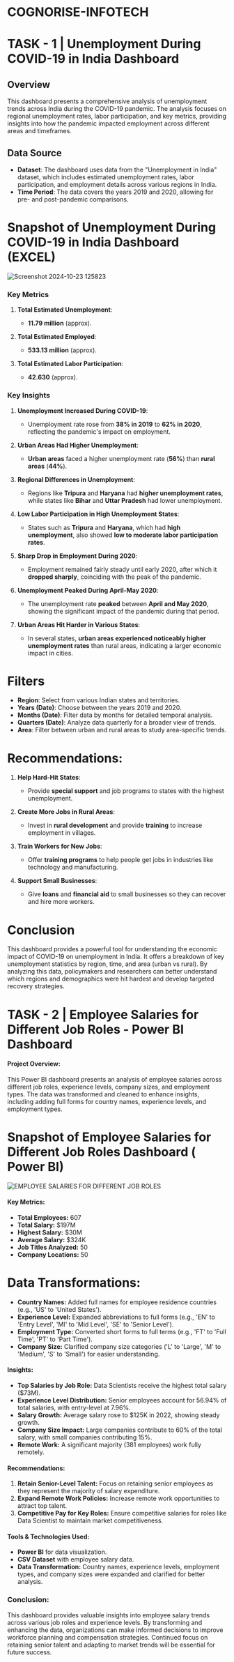 # COGNORISE-INFOTECH


# TASK - 1 |  Unemployment During COVID-19 in India Dashboard

## Overview

This dashboard presents a comprehensive analysis of unemployment trends across India during the COVID-19 pandemic. The analysis focuses on regional unemployment rates, labor participation, and key metrics, providing insights into how the pandemic impacted employment across different areas and timeframes.

## Data Source

- **Dataset**: The dashboard uses data from the "Unemployment in India" dataset, which includes estimated unemployment rates, labor participation, and employment details across various regions in India.
- **Time Period**: The data covers the years 2019 and 2020, allowing for pre- and post-pandemic comparisons.


# Snapshot of Unemployment During COVID-19 in India  Dashboard (EXCEL)
![Screenshot 2024-10-23 125823](https://github.com/user-attachments/assets/58820b99-8102-43a8-a039-2314fe97e28f)

### Key Metrics

1. **Total Estimated Unemployment**: 
   - **11.79 million** (approx).

2. **Total Estimated Employed**: 
   - **533.13 million** (approx).

3. **Total Estimated Labor Participation**: 
   - **42.630** (approx).

### Key Insights

1. **Unemployment Increased During COVID-19**:
   - Unemployment rate rose from **38% in 2019** to **62% in 2020**, reflecting the pandemic's impact on employment.

2. **Urban Areas Had Higher Unemployment**:
   - **Urban areas** faced a higher unemployment rate (**56%**) than **rural areas** (**44%**).

3. **Regional Differences in Unemployment**:
   - Regions like **Tripura** and **Haryana** had **higher unemployment rates**, while states like **Bihar** and **Uttar Pradesh** had lower unemployment.

4. **Low Labor Participation in High Unemployment States**:
   - States such as **Tripura** and **Haryana**, which had **high unemployment**, also showed **low to moderate labor participation rates**.

5. **Sharp Drop in Employment During 2020**:
   - Employment remained fairly steady until early 2020, after which it **dropped sharply**, coinciding with the peak of the pandemic.

6. **Unemployment Peaked During April-May 2020**:
   - The unemployment rate **peaked** between **April and May 2020**, showing the significant impact of the pandemic during that period.

7. **Urban Areas Hit Harder in Various States**:
   - In several states, **urban areas experienced noticeably higher unemployment rates** than rural areas, indicating a larger economic impact in cities.

# Filters

- **Region**: Select from various Indian states and territories.
- **Years (Date)**: Choose between the years 2019 and 2020.
- **Months (Date)**: Filter data by months for detailed temporal analysis.
- **Quarters (Date)**: Analyze data quarterly for a broader view of trends.
- **Area**: Filter between urban and rural areas to study area-specific trends.

# Recommendations:

1. **Help Hard-Hit States**:
   - Provide **special support** and job programs to states with the highest unemployment.

2. **Create More Jobs in Rural Areas**:
   - Invest in **rural development** and provide **training** to increase employment in villages.

3. **Train Workers for New Jobs**:
   - Offer **training programs** to help people get jobs in industries like technology and manufacturing.

4. **Support Small Businesses**:
   - Give **loans** and **financial aid** to small businesses so they can recover and hire more workers.


# Conclusion

This dashboard provides a powerful tool for understanding the economic impact of COVID-19 on unemployment in India. It offers a breakdown of key unemployment statistics by region, time, and area (urban vs rural). By analyzing this data, policymakers and researchers can better understand which regions and demographics were hit hardest and develop targeted recovery strategies.


# 

# TASK - 2 | Employee Salaries for Different Job Roles - Power BI Dashboard

#### Project Overview:
This Power BI dashboard presents an analysis of employee salaries across different job roles, experience levels, company sizes, and employment types. The data was transformed and cleaned to enhance insights, including adding full forms for country names, experience levels, and employment types.

# Snapshot of Employee Salaries for Different Job Roles Dashboard ( Power BI)
![EMPLOYEE SALARIES FOR DIFFERENT JOB ROLES  ](https://github.com/user-attachments/assets/0d24f6e0-dc3f-4535-9c8e-a65fe27e51e0)

#### Key Metrics:
- **Total Employees:** 607
- **Total Salary:** $197M
- **Highest Salary:** $30M
- **Average Salary:** $324K
- **Job Titles Analyzed:** 50
- **Company Locations:** 50

# Data Transformations:
- **Country Names:** Added full names for employee residence countries (e.g., 'US' to 'United States').
- **Experience Level:** Expanded abbreviations to full forms (e.g., 'EN' to 'Entry Level', 'MI' to 'Mid Level', 'SE' to 'Senior Level').
- **Employment Type:** Converted short forms to full terms (e.g., 'FT' to 'Full Time', 'PT' to 'Part Time').
- **Company Size:** Clarified company size categories ('L' to 'Large', 'M' to 'Medium', 'S' to 'Small') for easier understanding.

#### Insights:
- **Top Salaries by Job Role:** Data Scientists receive the highest total salary ($73M).
- **Experience Level Distribution:** Senior employees account for 56.94% of total salaries, with entry-level at 7.96%.
- **Salary Growth:** Average salary rose to $125K in 2022, showing steady growth.
- **Company Size Impact:** Large companies contribute to 60% of the total salary, with small companies contributing 15%.
- **Remote Work:** A significant majority (381 employees) work fully remotely.

#### Recommendations:
1. **Retain Senior-Level Talent:** Focus on retaining senior employees as they represent the majority of salary expenditure.
2. **Expand Remote Work Policies:** Increase remote work opportunities to attract top talent.
3. **Competitive Pay for Key Roles:** Ensure competitive salaries for roles like Data Scientist to maintain market competitiveness.

#### Tools & Technologies Used:
- **Power BI** for data visualization.
- **CSV Dataset** with employee salary data.
- **Data Transformation:** Country names, experience levels, employment types, and company sizes were expanded and clarified for better analysis.

### Conclusion:
This dashboard provides valuable insights into employee salary trends across various job roles and experience levels. By transforming and enhancing the data, organizations can make informed decisions to improve workforce planning and compensation strategies. Continued focus on retaining senior talent and adapting to market trends will be essential for future success.
